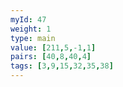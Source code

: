 ```yaml
---
myId: 47
weight: 1
type: main
value: [211,5,-1,1]
pairs: [40,8,40,4]
tags: [3,9,15,32,35,38]
---
```

